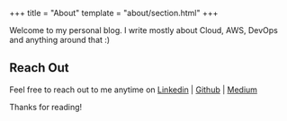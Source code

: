 +++
title = "About"
template = "about/section.html"
+++

Welcome to my personal blog. I write mostly about Cloud, AWS, DevOps and anything around that :)

## Reach Out

Feel free to reach out to me anytime on [Linkedin](https://www.linkedin.com/in/bhegazy) | [Github](https://github.com/bhegazy) | [Medium](https://billhegazy.medium.com)

Thanks for reading!